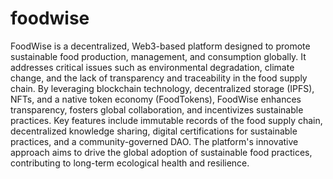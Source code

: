 # foodwise
FoodWise is a decentralized, Web3-based platform designed to promote sustainable food production, management, and consumption globally. It addresses critical issues such as environmental degradation, climate change, and the lack of transparency and traceability in the food supply chain. By leveraging blockchain technology, decentralized storage (IPFS), NFTs, and a native token economy (FoodTokens), FoodWise enhances transparency, fosters global collaboration, and incentivizes sustainable practices. Key features include immutable records of the food supply chain, decentralized knowledge sharing, digital certifications for sustainable practices, and a community-governed DAO. The platform's innovative approach aims to drive the global adoption of sustainable food practices, contributing to long-term ecological health and resilience.
